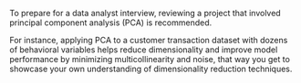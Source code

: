 To prepare for a data analyst interview, reviewing a project that involved principal component analysis (PCA) is recommended. 

For instance, applying PCA to a customer transaction dataset with dozens of behavioral variables helps reduce dimensionality and improve model performance by minimizing multicollinearity and noise, that way you get to showcase your own understanding of dimensionality reduction techniques. 